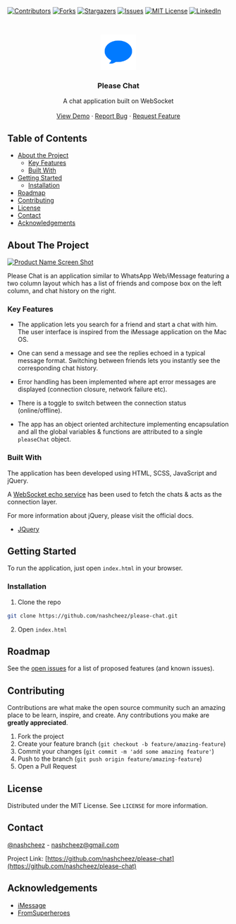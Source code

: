 [![Contributors][contributors-shield]][contributors-url]
[![Forks][forks-shield]][forks-url]
[![Stargazers][stars-shield]][stars-url]
[![Issues][issues-shield]][issues-url]
[![MIT License][license-shield]][license-url]
[![LinkedIn][linkedin-shield]][linkedin-url]

<!-- PROJECT LOGO -->
<br />
<p align="center">
  <a href="https://github.com/nashcheez/please-chat">
    <img src="images/chat-icon.png" alt="chat-logo" width="80" height="80" />
  </a>

  <h3 align="center">Please Chat</h3>

  <p align="center">
    A chat application built on WebSocket
    <br />
    <br />
    <a href="https://nashcheez.github.io/please-chat/" target="_blank">View Demo</a>
    ·
    <a href="https://github.com/nashcheez/please-chat/issues">Report Bug</a>
    ·
    <a href="https://github.com/nashcheez/please-chat/issues">Request Feature</a>
  </p>
</p>

<!-- TABLE OF CONTENTS -->

## Table of Contents

-   [About the Project](#about-the-project)
    -   [Key Features](#key-features)
    -   [Built With](#built-with)
-   [Getting Started](#getting-started)
    -   [Installation](#installation)
-   [Roadmap](#roadmap)
-   [Contributing](#contributing)
-   [License](#license)
-   [Contact](#contact)
-   [Acknowledgements](#acknowledgements)

<!-- ABOUT THE PROJECT -->

## About The Project

[![Product Name Screen Shot][product-screenshot]](https://nashcheez.github.io/please-chat/)

Please Chat is an application similar to WhatsApp Web/iMessage featuring a two column layout which has a list of friends and compose box on the left column, and chat history on the right.

### Key Features

-   The application lets you search for a friend and start a chat with him. The user interface is inspired from the iMessage application on the Mac OS.

-   One can send a message and see the replies echoed in a typical message format. Switching between friends lets you instantly see the corresponding chat history.

-   Error handling has been implemented where apt error messages are displayed (connection closure, network failure etc).

-   There is a toggle to switch between the connection status (online/offline).

-   The app has an object oriented architecture implementing encapsulation and all the global variables & functions are attributed to a single `pleaseChat` object.

### Built With

The application has been developed using HTML, SCSS, JavaScript and jQuery.

A [WebSocket echo service](https://www.websocket.org/echo.html) has been used to fetch the chats & acts as the connection layer.

For more information about jQuery, please visit the official docs.

-   [JQuery](https://jquery.com)

<!-- GETTING STARTED -->

## Getting Started

To run the application, just open `index.html` in your browser.

### Installation

1. Clone the repo

```sh
git clone https://github.com/nashcheez/please-chat.git
```

2. Open `index.html`

<!-- ROADMAP -->

## Roadmap

See the [open issues](https://github.com/nashcheez/please-chat/issues) for a list of proposed features (and known issues).

<!-- CONTRIBUTING -->

## Contributing

Contributions are what make the open source community such an amazing place to be learn, inspire, and create. Any contributions you make are **greatly appreciated**.

1. Fork the project
2. Create your feature branch (`git checkout -b feature/amazing-feature`)
3. Commit your changes (`git commit -m 'add some amazing feature'`)
4. Push to the branch (`git push origin feature/amazing-feature`)
5. Open a Pull Request

<!-- LICENSE -->

## License

Distributed under the MIT License. See `LICENSE` for more information.

<!-- CONTACT -->

## Contact

[@nashcheez](https://twitter.com/nashcheez) - nashcheez@gmail.com

Project Link: [https://github.com/nashcheez/please-chat](https://github.com/nashcheez/please-chat)

<!-- ACKNOWLEDGEMENTS -->

## Acknowledgements

-   [iMessage](https://developer.apple.com/imessage/)
-   [FromSuperheroes](https://twitter.com/FromSuperheroes)

<!-- MARKDOWN LINKS & IMAGES -->
<!-- https://www.markdownguide.org/basic-syntax/#reference-style-links -->

[contributors-shield]: https://img.shields.io/github/contributors/nashcheez/please-chat.svg?style=flat-square
[contributors-url]: https://github.com/nashcheez/please-chat/graphs/contributors
[forks-shield]: https://img.shields.io/github/forks/nashcheez/please-chat.svg?style=flat-square
[forks-url]: https://github.com/nashcheez/please-chat/network/members
[stars-shield]: https://img.shields.io/github/stars/nashcheez/please-chat.svg?style=flat-square
[stars-url]: https://github.com/nashcheez/please-chat/stargazers
[issues-shield]: https://img.shields.io/github/issues/nashcheez/please-chat.svg?style=flat-square
[issues-url]: https://github.com/nashcheez/please-chat/issues
[license-shield]: https://img.shields.io/github/license/nashcheez/please-chat.svg?style=flat-square
[license-url]: https://github.com/nashcheez/please-chat/blob/master/LICENSE
[linkedin-shield]: https://img.shields.io/badge/-LinkedIn-blue.svg?style=flat-square&logo=linkedin&colorB=0077b5
[linkedin-url]: https://linkedin.com/in/nashcheez
[product-screenshot]: https://user-images.githubusercontent.com/2913308/62838677-411fc800-bc9d-11e9-8f4e-9f280541e2da.png
